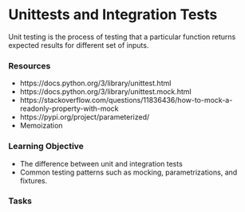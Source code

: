 <h1>Unittests and Integration Tests</h1>

<p>Unit testing is the process of testing that a particular function returns expected results for different set of inputs.</p>

<h3>Resources</h3>
<ul>
  <li>https://docs.python.org/3/library/unittest.html</li>
  <li>https://docs.python.org/3/library/unittest.mock.html</li>
  <li>https://stackoverflow.com/questions/11836436/how-to-mock-a-readonly-property-with-mock</li>
  <li>https://pypi.org/project/parameterized/
  <li>Memoization</li>
</ul>

<h3>Learning Objective</h3>
<ul>
  <li>The difference between unit and integration tests</li>
  <li>Common testing patterns such as mocking, parametrizations, and fixtures.</li>
</ul>

<h3>Tasks</h3>
